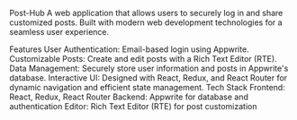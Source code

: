 Post-Hub
A web application that allows users to securely log in and share customized posts. Built with modern web development technologies for a seamless user experience.

Features
User Authentication: Email-based login using Appwrite.
Customizable Posts: Create and edit posts with a Rich Text Editor (RTE).
Data Management: Securely store user information and posts in Appwrite's database.
Interactive UI: Designed with React, Redux, and React Router for dynamic navigation and efficient state management.
Tech Stack
Frontend: React, Redux, React Router
Backend: Appwrite for database and authentication
Editor: Rich Text Editor (RTE) for post customization
